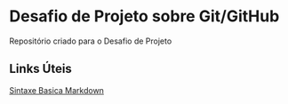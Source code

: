 # Desafio de Projeto sobre Git/GitHub
Repositório criado para o Desafio de Projeto

## Links Úteis 
[Sintaxe Basica Markdown](https://www.markdownguide.org/basic-syntax/)
